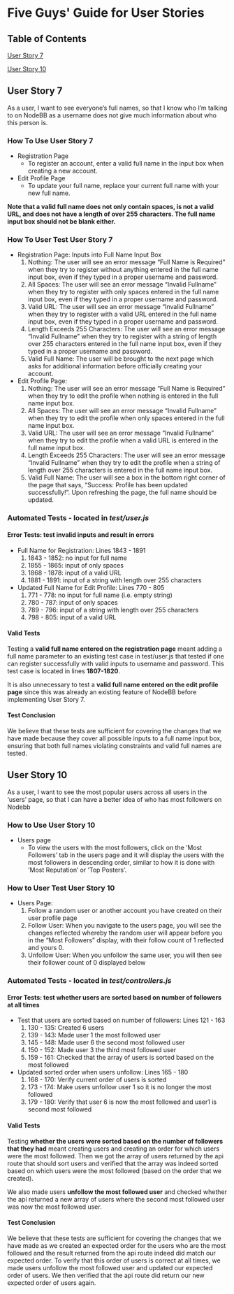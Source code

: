# Five Guys' Guide for User Stories

## Table of Contents

[User Story 7](#user-story-7)

[User Story 10](#user-story-10)

## User Story 7

As a user, I want to see everyone’s full names, so that I know who I’m talking to on NodeBB as a username does not give much information about who this person is.

### How To Use User Story 7
* Registration Page
    * To register an account, enter a valid full name in the input box when creating a new account.
* Edit Profile Page
    * To update your full name, replace your current full name with your new full name.
    
**Note that a valid full name does not only contain spaces, is not a valid URL, and does not have a length of over 255 characters. The full name input box should not be blank either.**

### How To User Test User Story 7
* Registration Page: Inputs into Full Name Input Box
    1. Nothing: The user will see an error message “Full Name is Required” when they try to register without anything entered in the full name input box, even if they typed in a proper username and password.
    2. All Spaces: The user will see an error message “Invalid Fullname” when they try to register with only spaces entered in the full name input box, even if they typed in a proper username and password.
    3. Valid URL: The user will see an error message “Invalid Fullname” when they try to register with a valid URL entered in the full name input box, even if they typed in a proper username and password.
    4. Length Exceeds 255 Characters: The user will see an error message “Invalid Fullname” when they try to register with a string of length over 255 characters entered in the full name input box, even if they typed in a proper username and password.
    5. Valid Full Name: The user will be brought to the next page which asks for additional information before officially creating your account.
* Edit Profile Page:
    1. Nothing: The user will see an error message “Full Name is Required” when they try to edit the profile when nothing is entered in the full name input box.
    2. All Spaces: The user will see an error message “Invalid Fullname” when they try to edit the profile when only spaces entered in the full name input box.
    3. Valid URL: The user will see an error message “Invalid Fullname” when they try to edit the profile when a valid URL is entered in the full name input box.
    4. Length Exceeds 255 Characters: The user will see an error message “Invalid Fullname” when they try to edit the profile when a string of length over 255 characters is entered in the full name input box.
    5. Valid Full Name: The user will see a box in the bottom right corner of the page that says, “Success: Profile has been updated successfully!”. Upon refreshing the page, the full name should be updated.

### Automated Tests - located in *test/user.js*

#### Error Tests: test invalid inputs and result in errors
* Full Name for Registration: Lines 1843 - 1891
    1. 1843 - 1852: no input for full name
    2. 1855 - 1865: input of only spaces
    3. 1868 - 1878: input of a valid URL
    4. 1881 - 1891: input of a string with length over 255 characters
* Updated Full Name for Edit Profile: Lines 770 - 805
    1. 771 - 778: no input for full name (i.e. empty string)
    2. 780 - 787: input of only spaces
    3. 789 - 796: input of a string with length over 255 characters
    4. 798 - 805: input of a valid URL

#### Valid Tests
Testing a **valid full name entered on the registration page** meant adding a full name parameter to an existing test case in test/user.js that tested if one can register successfully with valid inputs to username and password. This test case is located in lines **1807-1820**.

It is also unnecessary to test a **valid full name entered on the edit profile page** since this was already an existing feature of NodeBB before implementing User Story 7.

#### Test Conclusion
We believe that these tests are sufficient for covering the changes that we have made because they cover all possible inputs to a full name input box, ensuring that both full names violating constraints and valid full names are tested.



## User Story 10

As a user, I want to see the most popular users across all users in the ‘users’ page, so that I can have a better idea of who has most followers on Nodebb

### How to Use User Story 10
* Users page
   * To view the users with the most followers, click on the ‘Most Followers’ tab in the users page and it will display the users with the most followers in descending order, similar to how it is done with ‘Most Reputation’ or ‘Top Posters’.

### How to User Test User Story 10
* Users Page: 
    1. Follow a random user or another account you have created on their user profile page
    2. Follow User: When you navigate to the users page, you will see the changes reflected whereby the random user will appear before you in the “Most Followers” display, with their follow count of 1 reflected and yours 0.
    3. Unfollow User: When you unfollow the same user, you will then see their follower count of 0 displayed below

### Automated Tests - located in *test/controllers.js*

#### Error Tests: test whether users are sorted based on number of followers at all times
* Test that users are sorted based on number of followers: Lines 121 - 163
    1. 130 - 135: Created 6 users
    2. 139 - 143: Made user 1 the most followed user
    3. 145 - 148: Made user 6 the second most followed user
    4. 150 - 152: Made user 3 the third most followed user
    5. 159 - 161: Checked that the array of users is sorted based on the most followed
* Updated sorted order when users unfollow: Lines 165 - 180
    1. 168 - 170: Verify current order of users is sorted
    2. 173 - 174: Make users unfollow user 1 so it is no longer the most followed
    3. 179 - 180: Verify that user 6 is now the most followed and user1 is second most followed

#### Valid Tests

Testing **whether the users were sorted based on the number of followers that they had** meant creating users and creating an order for which users were the most followed. Then we got the array of users returned by the api route that should sort users and verified that the array was indeed sorted based on which users were the most followed (based on the order that we created).

We also made users **unfollow the most followed user** and checked whether the api returned a new array of users where the second most followed user was now the most followed user. 

#### Test Conclusion
We believe that these tests are sufficient for covering the changes that we have made as we created an expected order for the users who are the most followed and the result returned from the api route indeed did match our expected order. To verify that this order of users is correct at all times, we made users unfollow the most followed user and updated our expected order of users. We then verified that the api route did return our new expected order of users again. 
